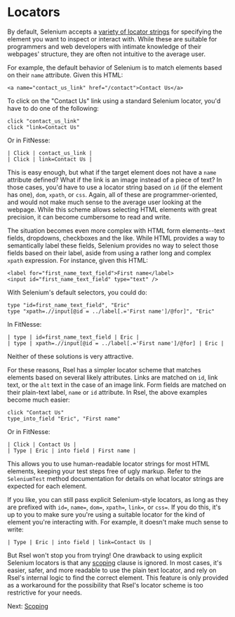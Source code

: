 Locators
========

By default, Selenium accepts a [variety of locator strings](http://release.seleniumhq.org/selenium-remote-control/0.9.2/doc/dotnet/Selenium.html)
for specifying the element you want to inspect or interact with. While these
are suitable for programmers and web developers with intimate knowledge of
their webpages' structure, they are often not intuitive to the average user.

For example, the default behavior of Selenium is to match elements based on
their `name` attribute. Given this HTML:

    <a name="contact_us_link" href="/contact">Contact Us</a>

To click on the "Contact Us" link using a standard Selenium locator, you'd have
to do one of the following:

    click "contact_us_link"
    click "link=Contact Us"

Or in FitNesse:

    | Click | contact_us_link |
    | Click | link=Contact Us |

This is easy enough, but what if the target element does not have a `name`
attribute defined? What if the link is an image instead of a piece of text? In
those cases, you'd have to use a locator string based on `id` (if the element
has one), `dom`, `xpath`, or `css`. Again, all of these are
programmer-oriented, and would not make much sense to the average user looking
at the webpage. While this scheme allows selecting HTML elements with great
precision, it can become cumbersome to read and write.

The situation becomes even more complex with HTML form elements--text fields,
dropdowns, checkboxes and the like. While HTML provides a way to semantically
label these fields, Selenium provides no way to select those fields based on
their label, aside from using a rather long and complex `xpath` expression.
For instance, given this HTML:

    <label for="first_name_text_field">First name</label>
    <input id="first_name_text_field" type="text" />

With Selenium's default selectors, you could do:

    type "id=first_name_text_field", "Eric"
    type "xpath=.//input[@id = ../label[.='First name']/@for]", "Eric"

In FitNesse:

    | type | id=first_name_text_field | Eric |
    | type | xpath=.//input[@id = ../label[.='First name']/@for] | Eric |

Neither of these solutions is very attractive.

For these reasons, Rsel has a simpler locator scheme that matches elements
based on several likely attributes. Links are matched on `id`, link text, or
the `alt` text in the case of an image link. Form fields are matched on their
plain-text label, `name` or `id` attribute. In Rsel, the above examples become
much easier:

    click "Contact Us"
    type_into_field "Eric", "First name"

Or in FitNesse:

    | Click | Contact Us |
    | Type | Eric | into field | First name |

This allows you to use human-readable locator strings for most HTML elements,
keeping your test steps free of ugly markup. Refer to the `SeleniumTest` method
documentation for details on what locator strings are expected for each element.

If you like, you can still pass explicit Selenium-style locators, as long as
they are prefixed with `id=`, `name=`, `dom=`, `xpath=`, `link=`, or `css=`. If
you do this, it's up to you to make sure you're using a suitable locator for
the kind of element you're interacting with. For example, it doesn't make much
sense to write:

    | Type | Eric | into field | link=Contact Us |

But Rsel won't stop you from trying! One drawback to using explicit Selenium
locators is that any [scoping](scoping.md) clause is ignored. In most cases,
it's easier, safer, and more readable to use the plain text locator, and rely
on Rsel's internal logic to find the correct element. This feature is only
provided as a workaround for the possibility that Rsel's locator scheme is too
restrictive for your needs.

Next: [Scoping](scoping.md)

